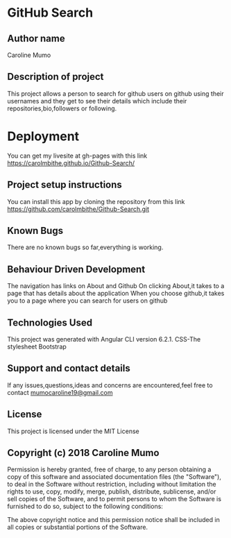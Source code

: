 # GitHub Search

## Author name
Caroline Mumo
## Description of project
This project allows a person to search for github users on github using their usernames and they get to see their details which include their repositories,bio,followers or following.

# Deployment
You can get my livesite at gh-pages with this link  https://carolmbithe.github.io/Github-Search/

## Project setup instructions
You can install this app by cloning the repository from this link https://github.com/carolmbithe/Github-Search.git

## Known Bugs
There are no known bugs so far,everything is working.

## Behaviour Driven Development
The navigation has links on About and Github
On clicking About,it takes to a page that has details about the application
When you choose github,it takes you to a page where you can search for users on github

## Technologies Used
This project was generated with Angular CLI version 6.2.1.
CSS-The stylesheet
Bootstrap

## Support and contact details
 If any issues,questions,ideas and concerns are encountered,feel free to contact mumocaroline19@gmail.com

## License
This project is licensed under the MIT License

## Copyright (c) 2018 Caroline Mumo
Permission is hereby granted, free of charge, to any person obtaining a copy
of this software and associated documentation files (the "Software"), to deal
in the Software without restriction, including without limitation the rights
to use, copy, modify, merge, publish, distribute, sublicense, and/or sell
copies of the Software, and to permit persons to whom the Software is
furnished to do so, subject to the following conditions:

The above copyright notice and this permission notice shall be included in
all copies or substantial portions of the Software.
